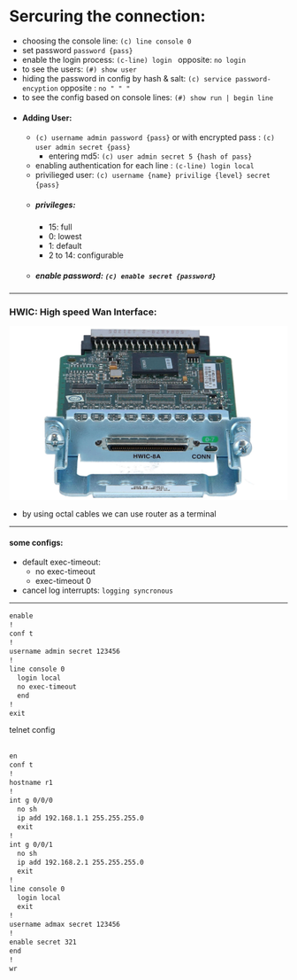 # Sercuring the connection:
 - choosing the console line: ` (c) line console 0 `
 - set password `password {pass}`
 - enable the login process: `(c-line) login ` opposite: `no login`
 - to see the users: `(#) show user`
 - hiding the password in config by hash & salt: `(c) service password-encyption` opposite : `no " " "`
 - to see the config based on console lines: `(#) show run | begin line`
 - ####  Adding User:
    - `(c) username admin password {pass}` or with encrypted pass : `(c) user admin secret {pass} `
       - entering md5: `(c) user admin secret 5 {hash of pass}`
    - enabling authentication for each line : `(c-line) login local `
    - privilieged user: `(c) username {name} privilige {level} secret {pass} `
    - ##### privileges:
        - 15: full
        - 0: lowest
        - 1: default
        - 2 to 14: configurable
    - ##### enable password: `(c) enable secret {password}`

----------------------------------------------------------------------------------
### HWIC: High speed Wan Interface:
![hwic](./pic/hwic.jpg)

- by using octal cables we can use router as a terminal

-----------------------------------------------------------------------------------

#### some configs:
-  default exec-timeout:
   - no exec-timeout
   - exec-timeout 0
- cancel log interrupts: `logging syncronous` 

-----------------------------------------------------------------------------------


















```cisco
enable
!
conf t
!
username admin secret 123456
!
line console 0
  login local
  no exec-timeout
  end
!
exit 
```
telnet config
```cisco

en
conf t
!
hostname r1
!
int g 0/0/0
  no sh
  ip add 192.168.1.1 255.255.255.0
  exit
!
int g 0/0/1
  no sh
  ip add 192.168.2.1 255.255.255.0
  exit
!
line console 0
  login local
  exit
!
username admax secret 123456
!
enable secret 321
end
!
wr
```
